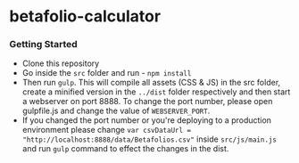 # betafolio-calculator

### Getting Started
- Clone this repository
- Go inside the `src` folder and run - `npm install`
- Then run `gulp`. This will compile all assets (CSS & JS) in the src folder, create a minified version in the `../dist` folder respectively and then start a webserver on port 8888. To change the port number, please open gulpfile.js and change the value of `WEBSERVER_PORT`.
- If you changed the port number or you're deploying to a production environment please change  `var csvDataUrl = "http://localhost:8888/data/Betafolios.csv"` inside `src/js/main.js` and run `gulp` command to effect the changes in the dist.
